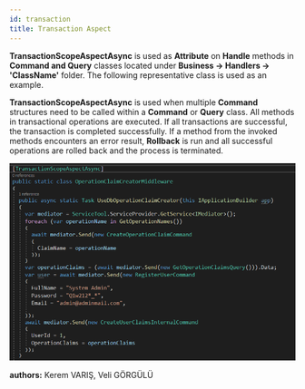 ```yaml
---
id: transaction
title: Transaction Aspect
---
```


**TransactionScopeAspectAsync** is used as **Attribute** on **Handle** methods in **Command and Query** classes located under
**Business -> Handlers -> 'ClassName'** folder. The following representative class is used as an example.

**TransactionScopeAspectAsync** is used when multiple **Command** structures need to be called within a **Command** or **Query** class.
All methods in transactional operations are executed. If all transactions are successful, the transaction is completed
successfully. If a method from the invoked methods encounters an error result, **Rollback** is run and all successful operations
are rolled back and the process is terminated.

![](./../media/image53.png)


**authors:** Kerem VARIŞ, Veli GÖRGÜLÜ
